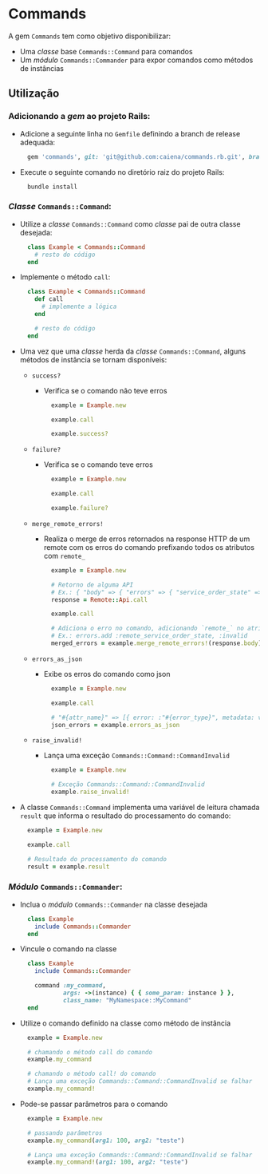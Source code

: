 # Commands

A gem `Commands` tem como objetivo disponibilizar:
  - Uma _classe_ base `Commands::Command` para comandos
  - Um _módulo_ `Commands::Commander` para expor comandos como métodos de instâncias


## Utilização

### Adicionando a _gem_ ao projeto Rails:

- Adicione a seguinte linha no `Gemfile` definindo a branch de release adequada:
  ```ruby
    gem 'commands', git: 'git@github.com:caiena/commands.rb.git', branch: 'release-0.1'
  ```

- Execute o seguinte comando no diretório raiz do projeto Rails:
  ```
    bundle install
    ```

### _Classe_ `Commands::Command`:

- Utilize a _classe_ `Commands::Command` como _classe_ pai de outra classe desejada:
  ```ruby
    class Example < Commands::Command
      # resto do código
    end
  ```

- Implemente o método `call`:
  ```ruby
    class Example < Commands::Command
      def call
        # implemente a lógica
      end

      # resto do código
    end
  ```  

- Uma vez que uma _classe_ herda da _classe_ `Commands::Command`, alguns métodos de instância se tornam disponíveis:
  - `success?`
    - Verifica se o comando não teve erros
      ```ruby
        example = Example.new

        example.call

        example.success?
      ```

  - `failure?`
    - Verifica se o comando teve erros
      ```ruby
        example = Example.new

        example.call

        example.failure?
      ```

  - `merge_remote_errors!`
    - Realiza o merge de erros retornados na response HTTP de um remote com os erros do comando prefixando todos os atributos com `remote_`
      ```ruby
        example = Example.new

        # Retorno de alguma API
        # Ex.: { "body" => { "errors" => { "service_order_state" => [{ "error" => "invalid" }] } } }
        response = Remote::Api.call

        example.call

        # Adiciona o erro no comando, adicionando `remote_` no atributo
        # Ex.: errors.add :remote_service_order_state, :invalid
        merged_errors = example.merge_remote_errors!(response.body)
      ```

  - `errors_as_json`
    - Exibe os erros do comando como json
      ```ruby
        example = Example.new

        example.call

        # "#{attr_name}" => [{ error: :"#{error_type}", metadata: value }, ...]
        json_errors = example.errors_as_json
      ```

  - `raise_invalid!`
    - Lança uma exceção `Commands::Command::CommandInvalid`
      ```ruby
        example = Example.new

        # Exceção Commands::Command::CommandInvalid
        example.raise_invalid!
      ```


- A classe `Commands::Command` implementa uma variável de leitura chamada `result` que informa o resultado do processamento do comando:
  ```ruby
    example = Example.new

    example.call

    # Resultado do processamento do comando
    result = example.result
  ```


### _Módulo_ `Commands::Commander`:

- Inclua o _módulo_ `Commands::Commander` na classe desejada
  ```ruby
    class Example
      include Commands::Commander
    end
  ```

- Vincule o comando na classe
  ```ruby
    class Example
      include Commands::Commander

      command :my_command,
              args: ->(instance) { { some_param: instance } },
              class_name: "MyNamespace::MyCommand"
    end
  ```

- Utilize o comando definido na classe como método de instância
  ```ruby
    example = Example.new

    # chamando o método call do comando
    example.my_command

    # chamando o método call! do comando
    # Lança uma exceção Commands::Command::CommandInvalid se falhar
    example.my_command!
  ```

- Pode-se passar parâmetros para o comando
  ```ruby
    example = Example.new

    # passando parâmetros
    example.my_command(arg1: 100, arg2: "teste")

    # Lança uma exceção Commands::Command::CommandInvalid se falhar
    example.my_command!(arg1: 100, arg2: "teste")
  ```
